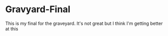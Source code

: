 # Gravyard-Final
This is my final for the graveyard. It's not great but I think I'm getting better at this
